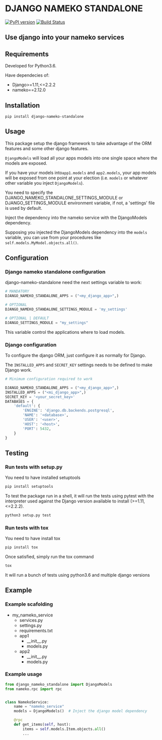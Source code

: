 # DJANGO NAMEKO STANDALONE
[![PyPI version](https://badge.fury.io/py/django-nameko-standalone.svg)](https://badge.fury.io/py/django-nameko-standalone) [![Build Status](https://travis-ci.com/jesusenlanet/django-nameko-standalone.svg?branch=master)](https://travis-ci.com/jesusenlanet/django-nameko-standalone)
## Use django into your nameko services
## Requirements
Developed for Python3.6.

Have dependecies of:

* Django>=1.11,<=2.2.2
* nameko==2.12.0

## Installation
`pip install django-nameko-standalone`

## Usage
This package setup the django framework to take advantage of the ORM features and some other django features.

`DjangoModels` will load all your apps models into one single space where the models are exposed.

If you have your models into`app1.models` and `app2.models`, your app models will be exposed from one point at your election (i.e. `models` or whatever other variable you inject `DjangoModels`).

You need to specify the DJANGO_NAMEKO_STANDALONE_SETTINGS_MODULE or DJANGO_SETTINGS_MODULE environment variable, if not, a 'settings' file is used by default.

Inject the dependency into the nameko service with the DjangoModels dependency.

Supposing you injected the DjangoModels dependency into the `models` variable, you can use from your procedures like `self.models.MyModel.objects.all()`.


## Configuration
### Django nameko standalone configuration
django-nameko-standalone need the next settings variable to work:
```python
# MANDATORY
DJANGO_NAMEKO_STANDALONE_APPS = ("<my_django_app>",)

# OPTIONAL
DJANGO_NAMEKO_STANDALONE_SETTINGS_MODULE = 'my_settings'

# OPTIONAL | DEFAULT
DJANGO_SETTINGS_MODULE = "my_settings"
```
This variable control the applications where to load models.


### Django configuration
To configure the django ORM, just configure it as normally for Django.

The `INSTALLED_APPS` and `SECRET_KEY` settings needs to be defined to make Django work.

```python
# Minimum configuration required to work

DJANGO_NAMEKO_STANDALONE_APPS = ("<my_django_app>",)
INSTALLED_APPS = ("<mi_django_app>",)
SECRET_KEY = '<your_secret_key>'
DATABASES = {
    'default': {
        'ENGINE': 'django.db.backends.postgresql',
        'NAME': '<database>',
        'USER': '<user>',
        'HOST': '<host>',
        'PORT': 5432,
    }
}
```

## Testing
### Run tests with setup.py
You need to have installed setuptools
```bash
pip install setuptools
```

To test the package run in a shell, it will run the tests using pytest with the interpreter used against the Django version available to install (>=1.11,<=2.2.2).
```bash
python3 setup.py test
```

### Run tests with tox
You need to have install tox
```bash
pip install tox
```

Once satisfied, simply run the tox command
```bash
tox
```
It will run a bunch of tests using python3.6 and multiple django versions

## Example
### Example scafolding
* my_nameko_service
    * services.py
    * settings.py
    * requirements.txt
    * app1
        * \_\_init\_\_.py
        * models.py
    * app2
        * \_\_init\_\_.py
        * models.py
    
### Example usage
```python
from django_nameko_standalone import DjangoModels
from nameko.rpc import rpc


class NamekoService:
    name = "nameko_service"
    models = DjangoModels()  # Inject the django model dependency

    @rpc
    def get_items(self, host):
        items = self.models.Item.objects.all()
        ...

```